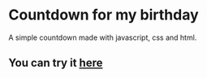 # Countdown for my birthday

A simple countdown made with javascript, css and html.

## You can try it **[here](https://cammarb.github.io/bday-countdown/)**
